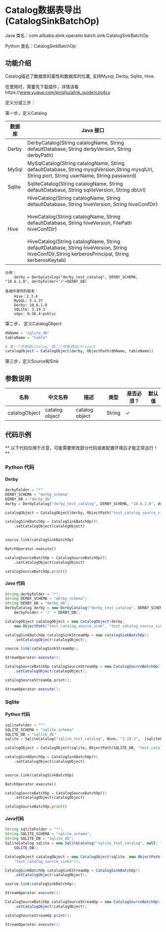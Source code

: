 # Catalog数据表导出 (CatalogSinkBatchOp)
Java 类名：com.alibaba.alink.operator.batch.sink.CatalogSinkBatchOp

Python 类名：CatalogSinkBatchOp


## 功能介绍
Catalog描述了数据库的属性和数据库的位置, 支持Mysql, Derby, Sqlite, Hive.

在使用时，需要先下载插件，详情请看https://www.yuque.com/pinshu/alink_guide/czg4cx

定义分成三步：

第一步，定义Catalog

| 数据库 | Java 接口 |
|---|---|
|Derby | DerbyCatalog(String catalogName, String defaultDatabase, String derbyVersion, String derbyPath)
|MySql | MySqlCatalog(String catalogName, String defaultDatabase, String mysqlVersion,String mysqlUrl, String port, String userName, String password)
|Sqlite | SqliteCatalog(String catalogName, String defaultDatabase, String sqliteVersion, String dbUrl)
|Hive | HiveCatalog(String catalogName, String defaultDatabase, String hiveVersion, String hiveConfDir) <br> <br> HiveCatalog(String catalogName, String defaultDatabase, String hiveVersion, FilePath hiveConfDir) <br> <br> HiveCatalog(String catalogName, String defaultDatabase, String hiveVersion, String hiveConfDir,String kerberosPrincipal, String kerberosKeytab)


    示例：
        derby = DerbyCatalog("derby_test_catalog", DERBY_SCHEMA, "10.6.1.0", derbyFolder+'/'+DERBY_DB)

    各插件提供的版本：
        Hive：2.3.4
        MySQL: 5.1.27
        Derby: 10.6.1.0
        SQLite: 3.19.3
        odps: 0.36.4-public
  

第二步， 定义CatalogObject


```Python
dbName = "sqlite_db"
tableName = "table"

# 第一个参数是Catalog, 第二个参数是DB/Project
catalogObject = CatalogObject(derby, ObjectPath(dbName, tableName))
```

第三步，定义Source和Sink

## 参数说明

| 名称 | 中文名称 | 描述 | 类型 | 是否必须？ | 默认值 |
| --- | --- | --- | --- | --- | --- |
| catalogObject | catalog object | catalog object | String | ✓ |  |


## 代码示例

** 以下代码仅用于示意，可能需要修改部分代码或者配置环境后才能正常运行！**

### Python 代码
#### Derby
```python
derbyFolder = "*"
DERBY_SCHEMA = "derby_schema"
DERBY_DB = "derby_db"
derby = DerbyCatalog("derby_test_catalog", DERBY_SCHEMA, "10.6.1.0", derbyFolder+'/'+DERBY_DB)

catalogObject = CatalogObject(derby, ObjectPath("test_catalog_source_sink", "test_catalog_source_sink3"))

catalogSinkBatchOp = CatalogSinkBatchOp()\
    .setCatalogObject(catalogObject)
     

source.link(catalogSinkBatchOp)

BatchOperator.execute()

catalogSourceBatchOp = CatalogSourceBatchOp()\
    .setCatalogObject(catalogObject)

catalogSourceBatchOp.print()

```

#### Java 代码

```java
String derbyFolder = "*";
String DERBY_SCHEMA = "derby_schema";
String DERBY_DB = "derby_db";
DerbyCatalog derby = new DerbyCatalog("derby_test_catalog", DERBY_SCHEMA, "10.6.1.0",
	derbyFolder + '/' + DERBY_DB);

CatalogObject catalogObject = new CatalogObject(derby,
	new ObjectPath("test_catalog_source_sink", "test_catalog_source_sink3"));

catalogSinkBatchOp catalogSinkStreamOp = new catalogSinkBatchOp()
	.setCatalogObject(catalogObject);

source.link(catalogSinkStreamOp);

StreamOperator.execute();

CatalogSourceBatchOp catalogSourceStreamOp = new CatalogSourceBatchOp()
	.setCatalogObject(catalogObject);

catalogSourceStreamOp.print();

StreamOperator.execute();
```


### Sqlite

#### Python 代码

```python
sqliteFolder = "*"
SQLITE_SCHEMA = "sqlite_schema"
SQLITE_DB = "sqlite_db"
sqlite = SqliteCatalog("sqlite_test_catalog", None, "3.19.3",  [sqliteFolder+'/'+SQLITE_DB])

catalogObject = CatalogObject(sqlite, ObjectPath(SQLITE_DB, "test_catalog_source_sink3"))

catalogSinkBatchOp = CatalogSinkBatchOp()\
    .setCatalogObject(catalogObject)
     

source.link(catalogSinkBatchOp)

BatchOperator.execute()

catalogSourceBatchOp = CatalogSourceBatchOp()\
    .setCatalogObject(catalogObject)

catalogSourceBatchOp.print()
```

#### Java代码

```java
String sqliteFolder = "*";
String SQLITE_SCHEMA = "sqlite_schema";
String SQLITE_DB = "sqlite_db";
SqliteCatalog sqlite = new SqliteCatalog("sqlite_test_catalog", null, "3.19.3", sqliteFolder + '/' +
	SQLITE_DB);

CatalogObject catalogObject = new CatalogObject(sqlite, new ObjectPath(SQLITE_DB,
	"test_catalog_source_sink3"));

CatalogSinkBatchOp catalogSinkStreamOp = CatalogSinkBatchOp()
	.setCatalogObject(catalogObject);

source.link(catalogSinkBatchOp);

StreamOperator.execute();

CatalogSourceBatchOp catalogSourceStreamOp = new CatalogSourceBatchOp()
	.setCatalogObject(catalogObject);

catalogSourceStreamOp.print();

StreamOperator.execute();
```
